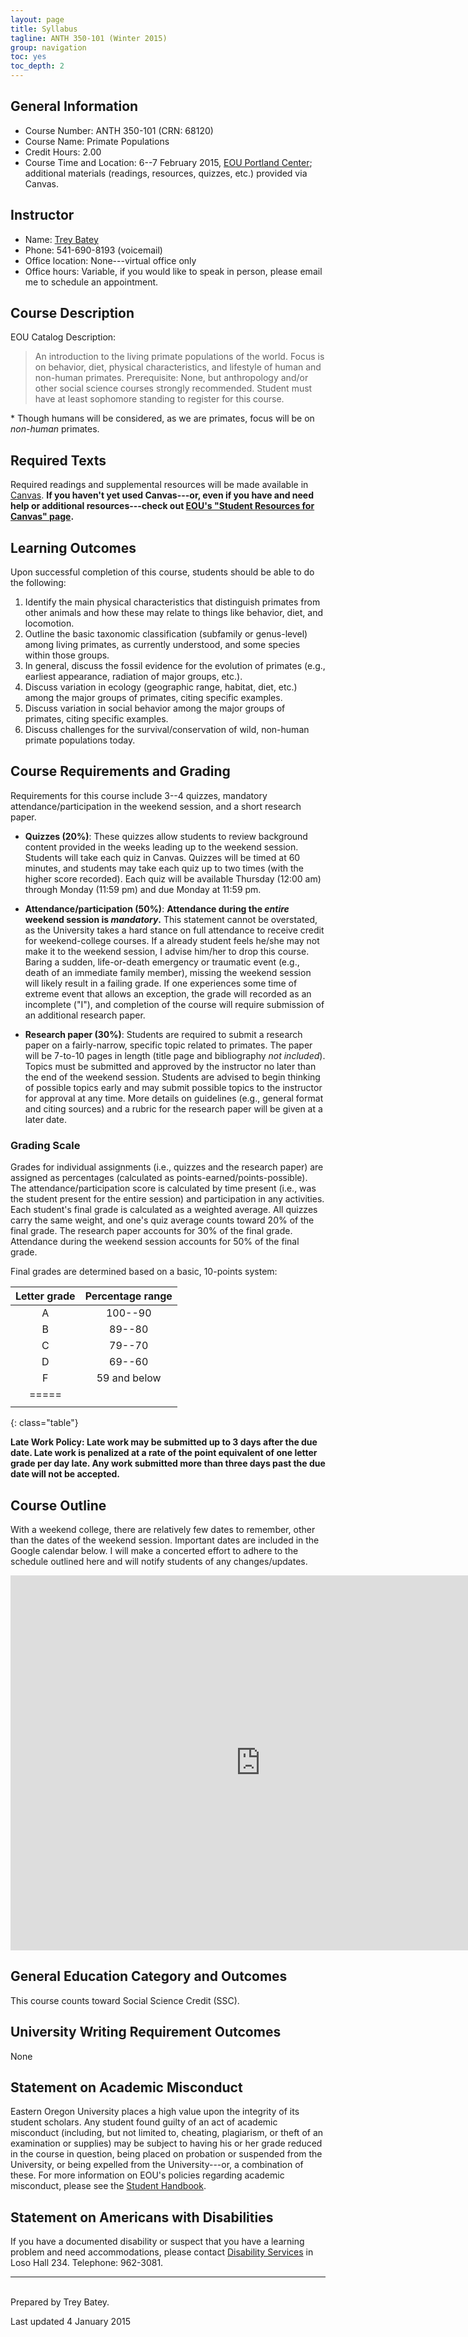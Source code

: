 ```yaml
---
layout: page
title: Syllabus
tagline: ANTH 350-101 (Winter 2015)
group: navigation
toc: yes
toc_depth: 2
---
```


## General Information

- Course Number:  ANTH 350-101 (CRN: 68120)
- Course Name:  Primate Populations
- Credit Hours:  2.00
- Course Time and Location:  6--7 February 2015, [EOU Portland Center](https://www.eou.edu/eouportland/); additional materials (readings, resources, quizzes, etc.) provided via Canvas.


## Instructor
- Name:  [Trey Batey](https://people.eou.edu/ebatey/)
- Phone:  541-690-8193 (voicemail)
- Office location:  None---virtual office only
- Office hours:  Variable, if you would like to speak in person, please email me to schedule an appointment.


## Course Description
EOU Catalog Description:

> An introduction to the living primate populations of the world. Focus is on behavior, diet, physical characteristics, and lifestyle of human and non-human primates. Prerequisite: None, but anthropology and/or other social science courses strongly recommended. Student must have at least sophomore standing to register for this course.

\* Though humans will be considered, as we are primates, focus will be on _non-human_ primates.


## Required Texts
Required readings and supplemental resources will be made available in [Canvas](https://eou.instructure.com/login). **If you haven't yet used Canvas---or, even if you have and need help or additional resources---check out [EOU's "Student Resources for Canvas" page](https://www.eou.edu/lms/student-resources/).**


## Learning Outcomes
Upon successful completion of this course, students should be able to do the following:

1. Identify the main physical characteristics that distinguish primates from other animals and how these may relate to things like behavior, diet, and locomotion.
2. Outline the basic taxonomic classification (subfamily or genus-level) among living primates, as currently understood, and some species within those groups.
3. In general, discuss the fossil evidence for the evolution of primates (e.g., earliest appearance, radiation of major groups, etc.).
4. Discuss variation in ecology (geographic range, habitat, diet, etc.) among the major groups of primates, citing specific examples.
5. Discuss variation in social behavior among the major groups of primates, citing specific examples.
6. Discuss challenges for the survival/conservation of wild, non-human primate populations today.


## Course Requirements and Grading
Requirements for this course include 3--4 quizzes, mandatory attendance/participation in the weekend session, and a short research paper.

- **Quizzes (20%)**:  These quizzes allow students to review background content provided in the weeks leading up to the weekend session. Students will take each quiz in Canvas. Quizzes will be timed at 60 minutes, and students may take each quiz up to two times (with the higher score recorded). Each quiz will be available Thursday (12:00 am) through Monday (11:59 pm) and due Monday at 11:59 pm.

- **Attendance/participation (50%)**:  __Attendance during the *entire* weekend session is *mandatory*.__ This statement cannot be overstated, as the University takes a hard stance on full attendance to receive credit for weekend-college courses. If a already student feels he/she may not make it to the weekend session, I advise him/her to drop this course. Baring a sudden, life-or-death emergency or traumatic event (e.g., death of an immediate family member), missing the weekend session will likely result in a failing grade. If one experiences some time of extreme event that allows an exception, the grade will recorded as an incomplete ("I"), and completion of the course will require submission of an additional research paper.

- **Research paper (30%)**:  Students are required to submit a research paper on a fairly-narrow, specific topic related to primates. The paper will be 7-to-10 pages in length (title page and bibliography _not included_). Topics must be submitted and approved by the instructor no later than the end of the weekend session. Students are advised to begin thinking of possible topics early and may submit possible topics to the instructor for approval at any time. More details on guidelines (e.g., general format and citing sources) and a rubric for the research paper will be given at a later date.


### Grading Scale
Grades for individual assignments (i.e., quizzes and the research paper) are assigned as percentages (calculated as points-earned/points-possible). The attendance/participation score is calculated by time present (i.e., was the student present for the entire session) and participation in any activities. Each student's final grade is calculated as a weighted average. All quizzes carry the same weight, and one's quiz average counts toward 20% of the final grade. The research paper accounts for 30% of the final grade. Attendance during the weekend session accounts for 50% of the final grade.

Final grades are determined based on a basic, 10-points system:

| Letter grade | Percentage range |
|:------------:|:----------------:|
A | 100--90|
B | 89--80|
C | 79--70|
D | 69--60|
F | 59 and below|
|=====
|    |    |
{: class="table"}

__Late Work Policy: Late work may be submitted up to 3 days after the due date. Late work is penalized at a rate of the point equivalent of one letter grade per day late. Any work submitted more than three days past the due date will not be accepted.__



## Course Outline
With a weekend college, there are relatively few dates to remember, other than the dates of the weekend session. Important dates are included in the Google calendar below. I will make a concerted effort to adhere to the schedule outlined here and will notify students of any changes/updates.

<iframe src="https://www.google.com/calendar/embed?src=eou.edu_hfdfs91ov4d68indgj0f63sgts%40group.calendar.google.com&ctz=America/Los_Angeles" style="border: 0" width="800" height="600" frameborder="0" scrolling="no"></iframe>


## General Education Category and Outcomes
This course counts toward Social Science Credit (SSC).


## University Writing Requirement Outcomes
None


## Statement on Academic Misconduct
Eastern Oregon University places a high value upon the integrity of its student scholars. Any student found guilty of an act of academic misconduct (including, but not limited to, cheating, plagiarism, or theft of an examination or supplies) may be subject to having his or her grade reduced in the course in question, being placed on probation or suspended from the University, or being expelled from the University---or, a combination of these. For more information on EOU's policies regarding academic misconduct, please see the [Student Handbook](http://www.eou.edu/sse/student-handbook).


## Statement on Americans with Disabilities
If you have a documented disability or suspect that you have a learning problem and need accommodations, please contact [Disability Services](http://www.eou.edu/disability/) in Loso Hall 234. Telephone:  962-3081.

-----------------------------------------

<br>
Prepared by Trey Batey.

Last updated 4 January 2015